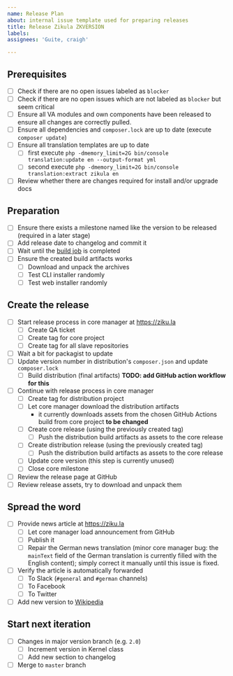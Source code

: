 ```yaml
---
name: Release Plan
about: internal issue template used for preparing releases
title: Release Zikula ZKVERSION
labels: 
assignees: 'Guite, craigh'

---
```


## Prerequisites

- [ ] Check if there are no open issues labeled as `blocker`
- [ ] Check if there are no open issues which are not labeled as `blocker` but seem critical
- [ ] Ensure all VA modules and own components have been released to ensure all changes are correctly pulled.
- [ ] Ensure all dependencies and `composer.lock` are up to date (execute `composer update`)
- [ ] Ensure all translation templates are up to date
  - [ ] first execute `php -dmemory_limit=2G bin/console translation:update en --output-format yml`
  - [ ] second execute `php -dmemory_limit=2G bin/console translation:extract zikula en`
- [ ] Review whether there are changes required for install and/or upgrade docs

## Preparation

- [ ] Ensure there exists a milestone named like the version to be released (required in a later stage)
- [ ] Add release date to changelog and commit it
- [ ] Wait until the [build job](https://github.com/zikula/core/actions?query=workflow%3A%22Build+archives%22) is completed
- [ ] Ensure the created build artifacts works
  - [ ] Download and unpack the archives
  - [ ] Test CLI installer randomly
  - [ ] Test web installer randomly

## Create the release

- [ ] Start release process in core manager at <https://ziku.la>
  - [ ] Create QA ticket
  - [ ] Create tag for core project
  - [ ] Create tag for all slave repositories
- [ ] Wait a bit for packagist to update
- [ ] Update version number in distribution's `composer.json` and update `composer.lock`
  - [ ] Build distribution (final artifacts) **TODO: add GitHub action workflow for this**
- [ ] Continue with release process in core manager
  - [ ] Create tag for distribution project
  - [ ] Let core manager download the distribution artifacts
    - it currently downloads assets from the chosen GitHub Actions build from core project **to be changed**
  - [ ] Create core release (using the previously created tag)
    - [ ] Push the distribution build artifacts as assets to the core release
  - [ ] Create distribution release (using the previously created tag)
    - [ ] Push the distribution build artifacts as assets to the core release
  - [ ] Update core version (this step is currently unused)
  - [ ] Close core milestone
- [ ] Review the release page at GitHub
- [ ] Review release assets, try to download and unpack them

## Spread the word

- [ ] Provide news article at <https://ziku.la>
  - [ ] Let core manager load announcement from GitHub
  - [ ] Publish it
  - [ ] Repair the German news translation (minor core manager bug: the `mainText` field of the German translation is currently filled with the English content); simply correct it manually until this issue is fixed.
- [ ] Verify the article is automatically forwarded
  - [ ] To Slack (`#general` and `#german` channels)
  - [ ] To Facebook
  - [ ] To Twitter
- [ ] Add new version to [Wikipedia](https://de.wikipedia.org/wiki/Zikula)

## Start next iteration

- [ ] Changes in major version branch (e.g. `2.0`)
  - [ ] Increment version in Kernel class
  - [ ] Add new section to changelog
- [ ] Merge to `master` branch
